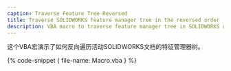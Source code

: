 ```yaml
---
caption: Traverse Feature Tree Reversed
title: Traverse SOLIDWORKS feature manager tree in the reversed order
description: VBA macro to traverse feature manager tree in SOLIDWORKS document in the reversed order
---
```


这个VBA宏演示了如何反向遍历活动SOLIDWORKS文档的特征管理器树。

{% code-snippet { file-name: Macro.vba } %}